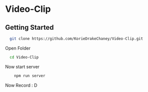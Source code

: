# Video-Clip

## Getting Started

```bash
  git clone https://github.com/KorieDrakeChaney/Video-Clip.git
```

Open Folder
```bash
  cd Video-Clip
```

Now start server
```bash
    npm run server
```

Now Record : D


